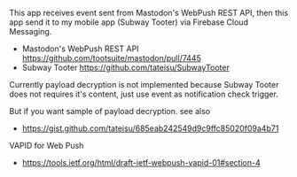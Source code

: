 
This app receives event sent from Mastodon's WebPush REST API, then this app send it to my mobile app (Subway Tooter) via Firebase Cloud Messaging.

- Mastodon's WebPush REST API https://github.com/tootsuite/mastodon/pull/7445
- Subway Tooter https://github.com/tateisu/SubwayTooter

Currently payload decryption is not implemented because Subway Tooter does not requires it's content, just use event as notification check trigger. 

But if you want sample of payload decryption. see also
- https://gist.github.com/tateisu/685eab242549d9c9ffc85020f09a4b71

VAPID for Web Push
- https://tools.ietf.org/html/draft-ietf-webpush-vapid-01#section-4
